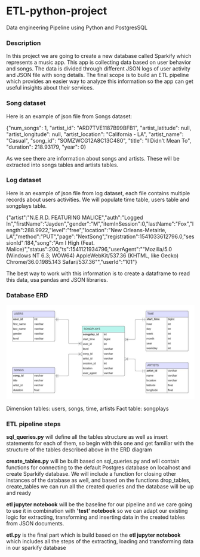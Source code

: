 # ETL-python-project
Data engineering Pipeline using Python and PostgresSQL

### Description

In this project we are going to create a new database called Sparkify which represents a music app. This app is collecting data based on user behavior and songs.
The data is divided through different JSON logs of user activity and JSON file with song details. The final scope is to build an ETL pipeline which provides an easier way to analyze this information so the app can get useful insights about their services.

### Song dataset

Here is an example of json file from Songs dataset:

{"num_songs": 1, "artist_id": "ARD7TVE1187B99BFB1", "artist_latitude": null, "artist_longitude": null, "artist_location": "California - LA", "artist_name": "Casual", "song_id": "SOMZWCG12A8C13C480", 
"title": "I Didn't Mean To", "duration": 218.93179, "year": 0}

As we see there are information about songs and artists. These will be extracted into songs tables and artists tables.

### Log dataset

Here is an example of json file from log dataset, each file contains multiple records about users activities. We will populate time table, users table and songplays table.

{"artist":"N.E.R.D. FEATURING MALICE","auth":"Logged In","firstName":"Jayden","gender":"M","itemInSession":0,"lastName":"Fox","length":288.9922,"level":"free","location":"New Orleans-Metairie, LA","method":"PUT","page":"NextSong","registration":1541033612796.0,"sessionId":184,"song":"Am I High (Feat. Malice)","status":200,"ts":1541121934796,"userAgent":"\"Mozilla\/5.0 (Windows NT 6.3; WOW64) AppleWebKit\/537.36 (KHTML, like Gecko) Chrome\/36.0.1985.143 Safari\/537.36\"","userId":"101"}

The best way to work with this information is to create a dataframe to read this data, usa pandas and JSON libraries.

### Database ERD

![Database schema](etl_project_diagram.jpeg)

Dimension tables: users, songs, time, artists
Fact table: songplays


### ETL pipeline steps

**sql_queries.py** will define all the tables structure as well as insert statements for each of them, so begin with this one and get familiar with the structure of the tables described above in the ERD diagram

**create_tables.py** will be built based on sql_queries.py and will contain functions for connecting to the default Postgres database on localhost and create Sparkify database. We will include a function for closing other instances of the database as well, and based on the functions drop_tables, create_tables we can run all the created queries and the database will be up and ready

**etl jupyter notebook** will be the baseline for our pipeline and we care going to use it in combination with **'test' notebook** so we can adapt our existing logic for extracting, transforming and inserting data in the created tables from JSON documents.

**etl.py** is the final part which is build based on the **etl jupyter notebook** which includes all the steps of the extracting, loading and transforming data in our sparkify database



